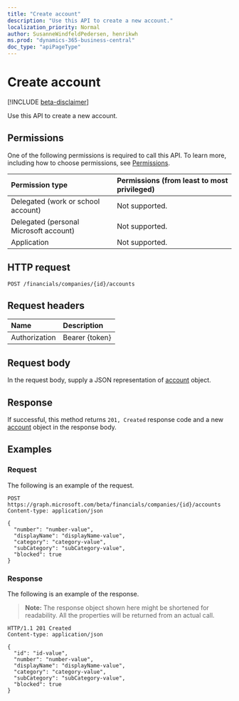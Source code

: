 ```yaml
---
title: "Create account"
description: "Use this API to create a new account."
localization_priority: Normal
author: SusanneWindfeldPedersen, henrikwh
ms.prod: "dynamics-365-business-central"
doc_type: "apiPageType"
---
```


# Create account

[!INCLUDE [beta-disclaimer](../../includes/beta-disclaimer.md)]

Use this API to create a new account.

## Permissions

One of the following permissions is required to call this API. To learn more, including how to choose permissions, see [Permissions](/graph/permissions-reference).

| Permission type                        | Permissions (from least to most privileged) |
|:---------------------------------------|:--------------------------------------------|
| Delegated (work or school account)     | Not supported. |
| Delegated (personal Microsoft account) | Not supported. |
| Application                            | Not supported. |

## HTTP request

<!-- { "blockType": "ignored" } -->

```http
POST /financials/companies/{id}/accounts
```

## Request headers

| Name          | Description   |
|:--------------|:--------------|
| Authorization | Bearer {token} |

## Request body

In the request body, supply a JSON representation of [account](../resources/account.md) object.

## Response

If successful, this method returns `201, Created` response code and a new [account](../resources/dynamics-account.md) object in the response body.

## Examples

### Request

The following is an example of the request.
<!-- {
  "blockType": "request",
  "name": "create_account_from_company"
}-->

```http
POST https://graph.microsoft.com/beta/financials/companies/{id}/accounts
Content-type: application/json

{
  "number": "number-value",
  "displayName": "displayName-value",
  "category": "category-value",
  "subCategory": "subCategory-value",
  "blocked": true
}
```

### Response

The following is an example of the response.

> **Note:** The response object shown here might be shortened for readability. All the properties will be returned from an actual call.

<!-- {
  "blockType": "response",
  "truncated": true,
  "@odata.type": "microsoft.graph.account"
} -->

```http
HTTP/1.1 201 Created
Content-type: application/json

{
  "id": "id-value",
  "number": "number-value",
  "displayName": "displayName-value",
  "category": "category-value",
  "subCategory": "subCategory-value",
  "blocked": true
}
```

<!-- uuid: 16cd6b66-4b1a-43a1-adaf-3a886856ed98
2019-02-04 14:57:30 UTC -->
<!-- {
  "type": "#page.annotation",
  "description": "Create account",
  "keywords": "",
  "section": "documentation",
  "tocPath": ""
}-->